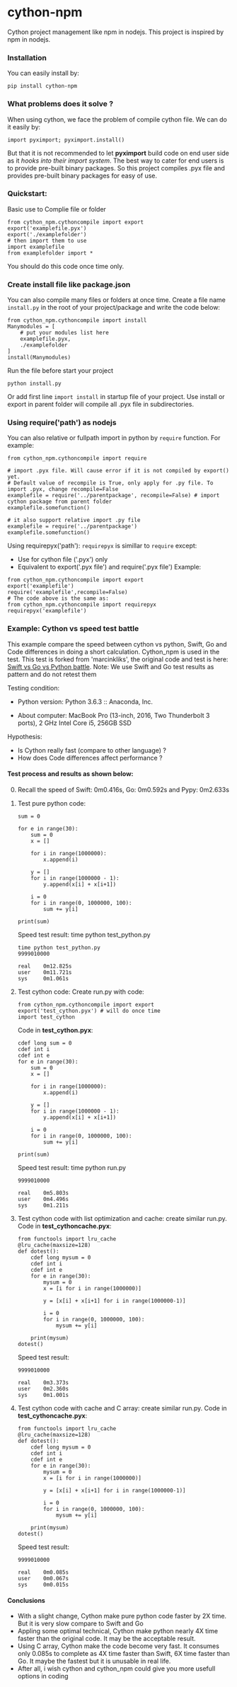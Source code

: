 # cython-npm
Cython project management like npm in nodejs. This project is inspired by npm in nodejs.

### Installation

You can easily install by:
```
pip install cython-npm
```

### What problems does it solve ?
When using cython, we face the problem of compile cython file. We can do it easily by:
```
import pyximport; pyximport.install()
```
But that it is not recommended to let **pyximport** build code on end user side as it *hooks into their import system*. The best way to cater for end users is to provide pre-built binary packages.
So this project compiles .pyx file and provides pre-built binary packages for easy of use.

### Quickstart:
Basic use to Complie file or folder
``` 
from cython_npm.cythoncompile import export
export('examplefile.pyx')
export('./examplefolder')
# then import them to use
import examplefile
from examplefolder import *
```
You should do this code once time only.

### Create install file like package.json
You can also compile many files or folders at once time. Create a file name `install.py` in the root of your project/package and write the code below:
```
from cython_npm.cythoncompile import install
Manymodules = [
    # put your modules list here
    examplefile.pyx,
    ./examplefolder
]
install(Manymodules)
```
Run the file before start your project
```
python install.py
```
Or add first line `import install` in startup file of your project. Use install or export in parent folder will compile all .pyx file in subdirectories.
### Using require('path') as nodejs
You can also relative or fullpath import in python by `require` function. For example:
```
from cython_npm.cythoncompile import require

# import .pyx file. Will cause error if it is not compiled by export() yet. 
# Default value of recompile is True, only apply for .py file. To import .pyx, change recompile=False
examplefile = require('../parentpackage', recompile=False) # import cython package from parent folder
examplefile.somefunction()

# it also support relative import .py file
examplefile = require('../parentpackage')
examplefile.somefunction()
```

Using requirepyx('path'): `requirepyx` is simillar to `require` except:
* Use for cython file ('.pyx') only
* Equivalent to export('.pyx file') and require('.pyx file')
Example:
```
from cython_npm.cythoncompile import export
export('examplefile')
require('examplefile',recompile=False)
# The code above is the same as:
from cython_npm.cythoncompile import requirepyx
requirepyx('examplefile')
```

### Example: Cython vs speed test battle
This example compare the speed between cython vs python, Swift, Go and Code differences in doing a short calculation. Cython_npm is used in the test. This test is forked from 'marcinkliks', the original code and test is here: 
[Swift vs Go vs Python battle](http://www.marcinkliks.pl/2015/02/22/swift-vs-others/). Note: We use Swift and Go test results as pattern and do not retest them

Testing condition:
* Python version: Python 3.6.3 :: Anaconda, Inc.

* About computer: MacBook Pro (13-inch, 2016, Two Thunderbolt 3 ports), 2 GHz Intel Core i5, 256GB SSD

Hypothesis:  
* Is Cython really fast (compare to other language) ? 
* How does Code differences affect performance ?

#### Test process and results as shown below:
0. Recall the speed of Swift: 0m0.416s, Go: 0m0.592s and Pypy: 0m2.633s

1. Test pure python code:
    ```
    sum = 0

    for e in range(30):
        sum = 0
        x = []

        for i in range(1000000):
            x.append(i)

        y = []
        for i in range(1000000 - 1):
            y.append(x[i] + x[i+1])

        i = 0
        for i in range(0, 1000000, 100):
            sum += y[i]

    print(sum)
    ```
    Speed test result: time python test_python.py
    ```
    time python test_python.py
    9999010000

    real    0m12.825s
    user    0m11.721s
    sys     0m1.061s
    ```
2. Test cython code: Create run.py with code: 
    ```
    from cython_npm.cythoncompile import export
    export('test_cython.pyx') # will do once time
    import test_cython
    ```
    Code in __test_cython.pyx__:
    ```
    cdef long sum = 0
    cdef int i
    cdef int e
    for e in range(30):
        sum = 0
        x = []

        for i in range(1000000):
            x.append(i)

        y = []
        for i in range(1000000 - 1):
            y.append(x[i] + x[i+1])

        i = 0
        for i in range(0, 1000000, 100):
            sum += y[i]

    print(sum)
    ```
    Speed test result: time python run.py
    ```time python run.py
    9999010000

    real    0m5.803s
    user    0m4.496s
    sys     0m1.211s
    ```
3. Test cython code with list optimization and cache: create similar run.py. Code in __test_cythoncache.pyx__:
    ```
    from functools import lru_cache
    @lru_cache(maxsize=128)
    def dotest():
        cdef long mysum = 0
        cdef int i
        cdef int e
        for e in range(30):
            mysum = 0
            x = [i for i in range(1000000)]

            y = [x[i] + x[i+1] for i in range(1000000-1)]

            i = 0
            for i in range(0, 1000000, 100):
                mysum += y[i]

        print(mysum)
    dotest()
    ```
    Speed test result:
    ```time python run.py
    9999010000

    real    0m3.373s
    user    0m2.360s
    sys     0m1.001s
    ```
4. Test cython code with cache and C array: create similar run.py. Code in **test_cythoncache.pyx**:
    ```
    from functools import lru_cache
    @lru_cache(maxsize=128)
    def dotest():
        cdef long mysum = 0
        cdef int i
        cdef int e
        for e in range(30):
            mysum = 0
            x = [i for i in range(1000000)]

            y = [x[i] + x[i+1] for i in range(1000000-1)]

            i = 0
            for i in range(0, 1000000, 100):
                mysum += y[i]

        print(mysum)
    dotest()
    ```
    Speed test result:
    ```time python run.py
    9999010000

    real    0m0.085s
    user    0m0.067s
    sys     0m0.015s
    ```
    
#### Conclusions
* With a slight change, Cython make pure python code faster by 2X time. But it is very slow compare to Swift and Go
* Appling some optimal technical, Cython make python nearly 4X time faster than the original code. It may be the acceptable result.
* Using C array, Cython make the code become very fast. It consumes only 0.085s to complete as 4X time faster than Swift, 6X time faster than Go. It maybe the fastest but it is unusable in real life. 
* After all, i wish cython and cython_npm could give you more usefull options in coding




